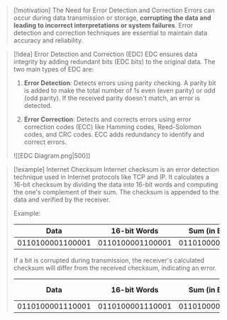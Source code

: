 > [!motivation] The Need for Error Detection and Correction
> Errors can occur during data transmission or storage, **corrupting the data and leading to incorrect interpretations or system failures**. Error detection and correction techniques are essential to maintain data accuracy and reliability.

> [!idea] Error Detection and Correction (EDC)
> EDC ensures data integrity by adding redundant bits (EDC bits) to the original data. The two main types of EDC are:
>
> 1. **Error Detection**: Detects errors using parity checking. A parity bit is added to make the total number of 1s even (even parity) or odd (odd parity). If the received parity doesn't match, an error is detected.
>
> 2. **Error Correction**: Detects and corrects errors using error correction codes (ECC) like Hamming codes, Reed-Solomon codes, and CRC codes. ECC adds redundancy to identify and correct errors.
> 
> ![[EDC Diagram.png|500]]

> [!example] Internet Checksum
> Internet checksum is an error detection technique used in Internet protocols like TCP and IP. It calculates a 16-bit checksum by dividing the data into 16-bit words and computing the one's complement of their sum. The checksum is appended to the data and verified by the receiver.
>
> Example:
>
> | Data | 16-bit Words | Sum (in Binary) | Checksum |
> |------|--------------|-----------------|----------|
> | 0110100001100001 | 0110100001100001 | 0110100001100001 | 1001011110011110 |
>
> If a bit is corrupted during transmission, the receiver's calculated checksum will differ from the received checksum, indicating an error.
>
> | Data | 16-bit Words | Sum (in Binary) | Checksum | Received Checksum | Error Detected |
> |------|--------------|-----------------|----------|-------------------|----------------|
> | 0110100001110001 | 0110100001110001 | 0110100001110001 | 1001011110001110 | 1001011110011110 | Yes |

